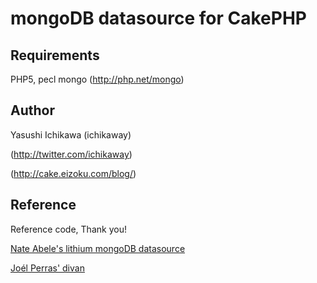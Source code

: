 # mongoDB datasource for CakePHP

## Requirements
PHP5, 
pecl mongo (http://php.net/mongo)

## Author
Yasushi Ichikawa (ichikaway)

(http://twitter.com/ichikaway)

(http://cake.eizoku.com/blog/)

## Reference
Reference code, Thank you!

[Nate Abele's lithium mongoDB datasource](http://li3.rad-dev.org/)

[Joél Perras' divan](http://github.com/jperras/divan/)

